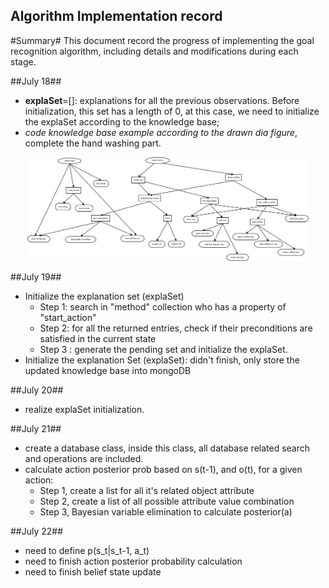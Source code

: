 Algorithm Implementation record
-------------------------------
#Summary#
 This document record the progress of implementing the goal recognition algorithm, including details and modifications during each stage.
 
##July 18##

 - **explaSet**=[]: explanations for all the previous observations. Before initialization, this set has a length of 0, at this case, we need to initialize the explaSet according to the knowledge base;
 - *code knowledge base example according to the drawn dia figure*, complete the hand washing part.
 <p align="center">
  <img src="../images/knowledge_base_example.png" width="450"/>
</p>

##July 19##
 - Initialize the explanation set (explaSet)
	 - Step 1: search in "method" collection who has a property of "start_action"
	 - Step 2: for all the returned entries, check if their preconditions are satisfied in the current state
	 - Step 3 : generate the pending set and initialize the explaSet.
 - Initialize the explanation Set (explaSet): didn't finish, only store the updated knowledge base into mongoDB

##July 20##
 - realize explaSet initialization. 

##July 21##
 - create a database class, inside this class, all database related search and operations are included. 
 - calculate action posterior prob based on s(t-1), and o(t), for a given action:
	 - Step 1,  create a list for all it's related object attribute
	 - Step 2, create a list of all possible attribute value combination
	 - Step 3, Bayesian variable elimination to calculate posterior(a)

##July 22##
 - need to define p(s_t|s_t-1, a_t)
 - need to finish action posterior probability calculation
 - need to finish belief state update
